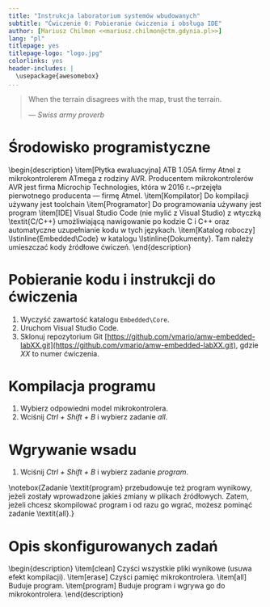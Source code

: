 ```yaml
---
title: "Instrukcja laboratorium systemów wbudowanych"
subtitle: "Ćwiczenie 0: Pobieranie ćwiczenia i obsługa IDE"
author: [Mariusz Chilmon <<mariusz.chilmon@ctm.gdynia.pl>>]
lang: "pl"
titlepage: yes
titlepage-logo: "logo.jpg"
colorlinks: yes
header-includes: |
  \usepackage{awesomebox}
...
```


> When the terrain disagrees with the map, trust the terrain.
>
> — _Swiss army proverb_

# Środowisko programistyczne

\begin{description}
\item[Płytka ewaluacyjna]
ATB 1.05A firmy Atnel z mikrokontrolerem ATmega z rodziny AVR. Producentem mikrokontrolerów AVR jest firma Microchip Technologies, która w 2016 r.~przejęła pierwotnego producenta — firmę Atmel.
\item[Kompilator]
Do kompilacji używany jest toolchain
\item[Programator]
Do programowania używany jest program
\item[IDE]
Visual Studio Code (nie mylić z Visual Studio) z wtyczką \textit{C/C++} umożliwiającą nawigowanie po kodzie C i C++ oraz automatyczne uzupełnianie kodu w tych językach.
\item[Katalog roboczy]
\lstinline{Embedded\Code} w katalogu \lstinline{Dokumenty}. Tam należy umieszczać kody źródłowe ćwiczeń.
\end{description}

# Pobieranie kodu i instrukcji do ćwiczenia

1. Wyczyść zawartość katalogu `Embedded\Core`.
1. Uruchom Visual Studio Code.
1. Sklonuj repozytorium Git [https://github.com/vmario/amw-embedded-labXX.git](https://github.com/vmario/amw-embedded-labXX.git), gdzie _XX_ to numer ćwiczenia.

# Kompilacja programu

1. Wybierz odpowiedni model mikrokontrolera.
1. Wciśnij _Ctrl + Shift + B_ i wybierz zadanie _all_.

# Wgrywanie wsadu

1. Wciśnij _Ctrl + Shift + B_ i wybierz zadanie _program_.

\notebox{Zadanie \textit{program} przebudowuje też program wynikowy, jeżeli zostały wprowadzone jakieś zmiany w plikach źródłowych. Zatem, jeżeli chcesz skompilować program i od razu go wgrać, możesz pominąć zadanie \textit{all}.}

# Opis skonfigurowanych zadań

\begin{description}
\item[clean]
Czyści wszystkie pliki wynikowe (usuwa efekt kompilacji).
\item[erase]
Czyści pamięć mikrokontrolera.
\item[all]
Buduje program.
\item[program]
Buduje program i wgrywa go do mikrokontrolera.
\end{description}
